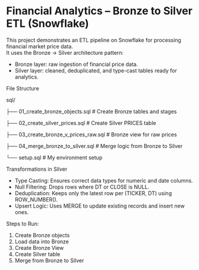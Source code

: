 # Financial Analytics – Bronze to Silver ETL (Snowflake)

This project demonstrates an ETL pipeline on Snowflake for processing financial market price data.  
It uses the Bronze → Silver architecture pattern:
- Bronze layer: raw ingestion of financial price data.
- Silver layer: cleaned, deduplicated, and type-cast tables ready for analytics.

File Structure  

sql/  


├── 01_create_bronze_objects.sql       # Create Bronze tables and stages  

├── 02_create_silver_prices.sql        # Create Silver PRICES table  

├── 03_create_bronze_v_prices_raw.sql  # Bronze view for raw prices  

├── 04_merge_bronze_to_silver.sql      # Merge logic from Bronze to Silver  

└── setup.sql                          # My environment setup

Transformations in Silver
- Type Casting: Ensures correct data types for numeric and date columns.
- Null Filtering: Drops rows where DT or CLOSE is NULL.
- Deduplication: Keeps only the latest row per (TICKER, DT) using ROW_NUMBER().
- Upsert Logic: Uses MERGE to update existing records and insert new ones.

Steps to Run:
1. Create Bronze objects 
2. Load data into Bronze
3. Create Bronze View
4. Create Silver table
5. Merge from Bronze to Silver
